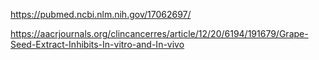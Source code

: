 
https://pubmed.ncbi.nlm.nih.gov/17062697/

https://aacrjournals.org/clincancerres/article/12/20/6194/191679/Grape-Seed-Extract-Inhibits-In-vitro-and-In-vivo

